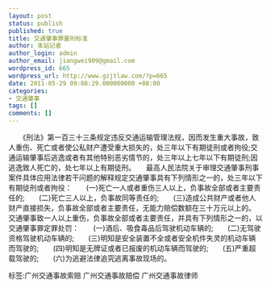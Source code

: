 ```yaml
---
layout: post
status: publish
published: true
title: 交通肇事罪量刑标准
author: 本站记者
author_login: admin
author_email: jiangwei909@gmail.com
wordpress_id: 665
wordpress_url: http://www.gzjtlaw.com/?p=665
date: 2011-05-29 09:08:29.000000000 +08:00
categories:
- 交通肇事
tags: []
comments: []
---
```

　　《刑法》第一百三十三条规定违反交通运输管理法规，因而发生重大事故，致人重伤、死亡或者使公私财产遭受重大损失的，处三年以下有期徒刑或者拘役;交通运输肇事后逃逸或者有其他特别恶劣情节的，处三年以上七年以下有期徒刑;因逃逸致人死亡的，处七年以上有期徒刑。　　最高人民法院关于审理交通肇事刑事案件具体应用法律若干问题的解释规定交通肇事具有下列情形之一的，处三年以下有期徒刑或者拘役：　　(一)死亡一人或者重伤三人以上，负事故全部或者主要责任的;　　(二)死亡三人以上，负事故同等责任的;　　(三)造成公共财产或者他人财产直接损失，负事故全部或者主要责任，无能力赔偿数额在三十万元以上的。　　交通肇事致一人以上重伤，负事故全部或者主要责任，并具有下列情形之一的，以交通肇事罪定罪处罚：　　(一)酒后、吸食毒品后驾驶机动车辆的;　　(二)无驾驶资格驾驶机动车辆的;　　(三)明知是安全装置不全或者安全机件失灵的机动车辆而驾驶的;　　(四)明知是无牌证或者已报废的机动车辆而驾驶的;　　(五)严重超载驾驶的;　　(六)为逃避法律追究逃离事故现场的。标签:广州交通事故索赔 广州交通事故赔偿 广州交通事故律师
